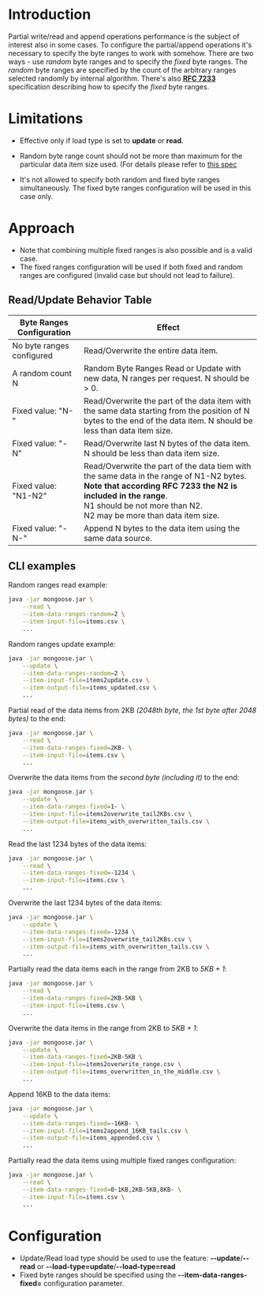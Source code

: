 # Introduction

Partial write/read and append operations performance is the subject of interest also in some cases.
To configure the partial/append operations it's necessary to specify the byte ranges to work with somehow.
There are two ways - use *random* byte ranges and to specify the *fixed* byte ranges.
The *random* byte ranges are specified by the count of the arbitrary ranges selected randomly by internal algorithm.
There's also **[RFC 7233](https://tools.ietf.org/html/rfc7233)** specification describing how to specify the *fixed* byte ranges.

# Limitations

* Effective only if load type is set to **update** or **read**.

* Random byte range count should not be more than maximum for the particular data item size used.
  (For details please refer to [this spec](doc/design/data_reentrancy.md#random-range-update])

* It's not allowed to specify both random and fixed byte ranges simultaneously. The fixed byte ranges configuration will be used in this case only.

# Approach

* Note that combining multiple fixed ranges is also possible and is a valid case.
* The fixed ranges configuration will be used if both fixed and random ranges are configured (invalid case but should not lead to failure).

## Read/Update Behavior Table

| Byte Ranges Configuration | Effect |
|---------------------------|--------|
| No byte ranges configured | Read/Overwrite the entire data item.  |
| A random count N          | Random Byte Ranges Read or Update with new data, N ranges per request. N should be > 0. |
| Fixed value: "N-"         | Read/Overwrite the part of the data item with the same data starting from the position of N bytes to the end of the data item. N should be less than data item size. |
| Fixed value: "-N"         | Read/Overwrite last N bytes of the data item. N should be less than data item size. |
| Fixed value: "N1-N2"      | Read/Overwrite the part of the data tiem with the same data in the range of N1-N2 bytes.<br/>**Note that according RFC 7233 the N2 is included in the range**.<br/>N1 should be not more than N2.<br/>N2 may be more than data item size. |
| Fixed value: "-N-"        | Append N bytes to the data item using the same data source. |

## CLI examples

Random ranges read example:
```bash
java -jar mongoose.jar \
	--read \
	--item-data-ranges-random=2 \
	--item-input-file=items.csv \
	...
```

Random ranges update example:
```bash
java -jar mongoose.jar \
	--update \
	--item-data-ranges-random=2 \
	--item-input-file=items2update.csv \
	--item-output-file=items_updated.csv \
	...
```

Partial read of the data items from 2KB *(2048th byte, the 1st byte after 2048 bytes)* to the end:
```bash
java -jar mongoose.jar \
	--read \
	--item-data-ranges-fixed=2KB- \
	--item-input-file=items.csv \
	...
```

Overwrite the data items from the *second byte (including it)* to the end:
```bash
java -jar mongoose.jar \
	--update \
	--item-data-ranges-fixed=1- \
	--item-input-file=items2overwrite_tail2KBs.csv \
	--item-output-file=items_with_overwritten_tails.csv \
	...
```

Read the last 1234 bytes of the data items:
```bash
java -jar mongoose.jar \
	--read \
	--item-data-ranges-fixed=-1234 \
	--item-input-file=items.csv \
	...
```

Overwrite the last 1234 bytes of the data items:
```bash
java -jar mongoose.jar \
	--update \
	--item-data-ranges-fixed=-1234 \
	--item-input-file=items2overwrite_tail2KBs.csv \
	--item-output-file=items_with_overwritten_tails.csv \
	...
```

Partially read the data items each in the range from 2KB to *5KB + 1*:
```bash
java -jar mongoose.jar \
	--read \
	--item-data-ranges-fixed=2KB-5KB \
	--item-input-file=items.csv \
	...
```

Overwrite the data items in the range from 2KB to *5KB + 1*:
```bash
java -jar mongoose.jar \
	--update \
	--item-data-ranges-fixed=2KB-5KB \
	--item-input-file=items2overwrite_range.csv \
	--item-output-file=items_overwritten_in_the_middle.csv \
	...
```

Append 16KB to the data items:
```bash
java -jar mongoose.jar \
	--update \
	--item-data-ranges-fixed=-16KB- \
	--item-input-file=items2append_16KB_tails.csv \
	--item-output-file=items_appended.csv \
	...
```

Partially read the data items using multiple fixed ranges configuration:
```bash
java -jar mongoose.jar \
	--read \
	--item-data-ranges-fixed=0-1KB,2KB-5KB,8KB- \
	--item-input-file=items.csv \
	...
```

# Configuration

* Update/Read load type should be used to use the feature: **--update**/**--read** or **--load-type=update**/**--load-type=read**
* Fixed byte ranges should be specified using the **--item-data-ranges-fixed=<VALUE>** configuration parameter.
